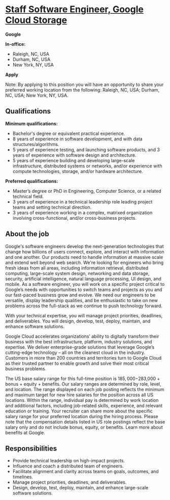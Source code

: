 # [Staff Software Engineer, Google Cloud Storage](https://careers.google.com/jobs/results/116772894345700038-staff-software-engineer-google-cloud-storage/?distance=50&has_remote=false&hl=pt_BR&jlo=pt_BR&q=Staff%20Software%20Engineer)

**Google**

**In-office:**
- Raleigh, NC, USA
- Durham, NC, USA
- New York, NY, USA

**Apply**

Note: By applying to this position you will have an opportunity to share your preferred working location from the following: Raleigh, NC, USA; Durham, NC, USA; New York, NY, USA.

## Qualifications

**Minimum qualifications:**
- Bachelor's degree or equivalent practical experience.
- 8 years of experience in software development, and with data structures/algorithms.
- 5 years of experience testing, and launching software products, and 3 years of experience with software design and architecture.
- 5 years of experience building and developing large-scale infrastructure, distributed systems or networks, and/or experience with compute technologies, storage, and/or hardware architecture.

**Preferred qualifications:**
- Master’s degree or PhD in Engineering, Computer Science, or a related technical field.
- 3 years of experience in a technical leadership role leading project teams and setting technical direction.
- 3 years of experience working in a complex, matrixed organization involving cross-functional, and/or cross-business projects.

## About the job

Google's software engineers develop the next-generation technologies that change how billions of users connect, explore, and interact with information and one another. Our products need to handle information at massive scale and extend well beyond web search. We're looking for engineers who bring fresh ideas from all areas, including information retrieval, distributed computing, large-scale system design, networking and data storage, security, artificial intelligence, natural language processing, UI design, and mobile. As a software engineer, you will work on a specific project critical to Google’s needs with opportunities to switch teams and projects as you and our fast-paced business grow and evolve. We need our engineers to be versatile, display leadership qualities, and be enthusiastic to take on new problems across the full-stack as we continue to push technology forward.

With your technical expertise, you will manage project priorities, deadlines, and deliverables. You will design, develop, test, deploy, maintain, and enhance software solutions.

Google Cloud accelerates organizations’ ability to digitally transform their business with the best infrastructure, platform, industry solutions, and expertise. We deliver enterprise-grade solutions that leverage Google’s cutting-edge technology – all on the cleanest cloud in the industry. Customers in more than 200 countries and territories turn to Google Cloud as their trusted partner to enable growth and solve their most critical business problems.

The US base salary range for this full-time position is $185,000-$283,000 + bonus + equity + benefits. Our salary ranges are determined by role, level, and location. The range displayed on each job posting reflects the minimum and maximum target for new hire salaries for the position across all US locations. Within the range, individual pay is determined by work location and additional factors, including job-related skills, experience, and relevant education or training. Your recruiter can share more about the specific salary range for your preferred location during the hiring process. Please note that the compensation details listed in US role postings reflect the base salary only and do not include bonus, equity, or benefits. Learn more about benefits at Google.

## Responsibilities

- Provide technical leadership on high-impact projects.
- Influence and coach a distributed team of engineers.
- Facilitate alignment and clarity across teams on goals, outcomes, and timelines.
- Manage project priorities, deadlines, and deliverables.
- Design, develop, test, deploy, maintain, and enhance large-scale software solutions.